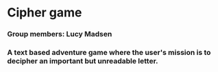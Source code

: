 # Cipher game
### Group members: Lucy Madsen
### A text based adventure game where the user's mission is to decipher an important but unreadable letter.
